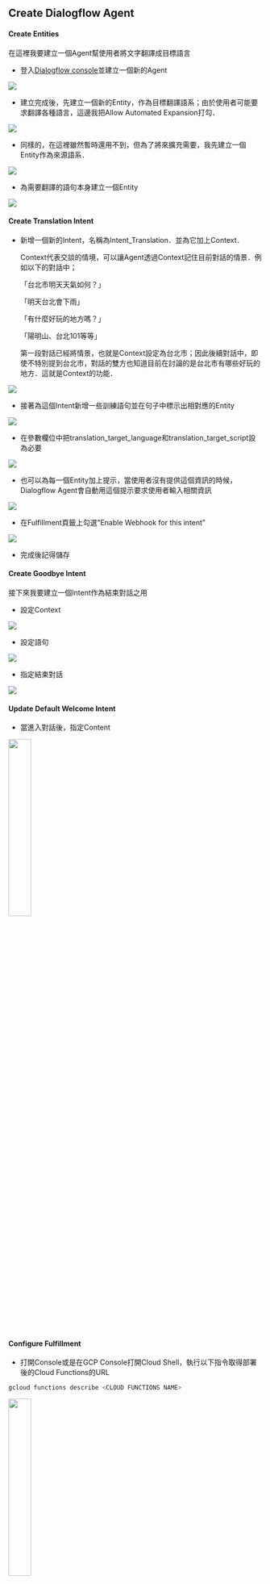 ## Create Dialogflow Agent

####    Create Entities

在這裡我要建立一個Agent幫使用者將文字翻譯成目標語言

-   登入[Dialogflow console](https://dialogflow.cloud.google.com/#/newAgent)並建立一個新的Agent

<img src="./img/df-create-agent.png"/>

-   建立完成後，先建立一個新的Entity，作為目標翻譯語系；由於使用者可能要求翻譯各種語言，這邊我把Allow Automated Expansion打勾．

<img src="./img/df-agent-create-entity-target-lang.png"/>

-   同樣的，在這裡雖然暫時還用不到，但為了將來擴充需要，我先建立一個Entity作為來源語系．

<img src="./img//df-agent-create-entity-source-lang.png"/>

-   為需要翻譯的語句本身建立一個Entity

<img src="./img/df-agent-create-entity-script.png"/>

####    Create Translation Intent

-   新增一個新的Intent，名稱為Intent_Translation．並為它加上Context．

    Context代表交談的情境，可以讓Agent透過Context記住目前對話的情景．例如以下的對話中；

    「台北市明天天氣如何？」

    「明天台北會下雨」

    「有什麼好玩的地方嗎？」

    「陽明山、台北101等等」

    第一段對話已經將情景，也就是Context設定為台北市；因此後續對話中，即使不特別提到台北市，對話的雙方也知道目前在討論的是台北市有哪些好玩的地方．這就是Context的功能．

<img src="./img//df-agnet-context-add-01.png"/>

-   接著為這個Intent新增一些訓練語句並在句子中標示出相對應的Entity

<img src="./img/df-agent-add-traning-phase.png"/>

-   在參數欄位中把translation_target_language和translation_target_script設為必要

<img src="./img/df-agent-intent-paramater.png"/>

-   也可以為每一個Entity加上提示，當使用者沒有提供這個資訊的時候，Dialogflow Agent會自動用這個提示要求使用者輸入相關資訊

<img src="./img//df-agent-add-prompt.png"/>

-   在Fulfillment頁籤上勾選"Enable Webhook for this intent"

<img src="./img/df-agent-enable-fulfillment.png"/>

-   完成後記得儲存


####    Create Goodbye Intent

接下來我要建立一個Intent作為結束對話之用

-   設定Context

<img src="./img/df-agent-intent-881-context.png"/>

-   設定語句

<img src="./img/df-agent-intent-881-phase.png"/>

-   指定結束對話

<img src="./img/df-agnet-intent-881-end-conversation.png"/>

####    Update Default Welcome Intent

-   當進入對話後，指定Content

<img src="./img/df-agent-update-welcome-intent.png"  style="width:30%;height:30%"/>


####    Configure Fulfillment

-   打開Console或是在GCP Console打開Cloud Shell，執行以下指令取得部署後的Cloud Functions的URL

```bash
gcloud functions describe <CLOUD FUNCTIONS NAME>
```

<img src="./img/get-cloud-functions-url.png"  style="width:30%;height:30%"/>

-   回到Dialogflow console，切換到Fulfillment頁籤，指定Webhook URL為剛剛取得的Cloud Functions URL

<img src="./img/df-fulfillment-webhook-config.png"  style="width:30%;height:30%"/>

-   結束後儲存

-   接著可以在旁邊的測試欄位測試是否可以正常翻譯

<img src="./img/df-agent-test.png"  style="width:30%;height:30%"/>